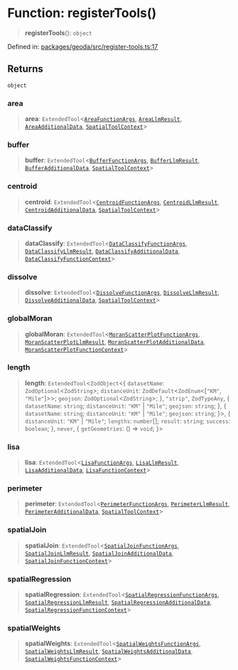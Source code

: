 # Function: registerTools()

> **registerTools**(): `object`

Defined in: [packages/geoda/src/register-tools.ts:17](https://github.com/GeoDaCenter/openassistant/blob/36f516b8229288259590b2d9dab3b10cbfc3cbfd/packages/geoda/src/register-tools.ts#L17)

## Returns

`object`

### area

> **area**: `ExtendedTool`\<[`AreaFunctionArgs`](../type-aliases/AreaFunctionArgs.md), [`AreaLlmResult`](../type-aliases/AreaLlmResult.md), [`AreaAdditionalData`](../type-aliases/AreaAdditionalData.md), [`SpatialToolContext`](../type-aliases/SpatialToolContext.md)\>

### buffer

> **buffer**: `ExtendedTool`\<[`BufferFunctionArgs`](../type-aliases/BufferFunctionArgs.md), [`BufferLlmResult`](../type-aliases/BufferLlmResult.md), [`BufferAdditionalData`](../type-aliases/BufferAdditionalData.md), [`SpatialToolContext`](../type-aliases/SpatialToolContext.md)\>

### centroid

> **centroid**: `ExtendedTool`\<[`CentroidFunctionArgs`](../type-aliases/CentroidFunctionArgs.md), [`CentroidLlmResult`](../type-aliases/CentroidLlmResult.md), [`CentroidAdditionalData`](../type-aliases/CentroidAdditionalData.md), [`SpatialToolContext`](../type-aliases/SpatialToolContext.md)\>

### dataClassify

> **dataClassify**: `ExtendedTool`\<[`DataClassifyFunctionArgs`](../type-aliases/DataClassifyFunctionArgs.md), [`DataClassifyLlmResult`](../type-aliases/DataClassifyLlmResult.md), [`DataClassifyAdditionalData`](../type-aliases/DataClassifyAdditionalData.md), [`DataClassifyFunctionContext`](../type-aliases/DataClassifyFunctionContext.md)\>

### dissolve

> **dissolve**: `ExtendedTool`\<[`DissolveFunctionArgs`](../type-aliases/DissolveFunctionArgs.md), [`DissolveLlmResult`](../type-aliases/DissolveLlmResult.md), [`DissolveAdditionalData`](../type-aliases/DissolveAdditionalData.md), [`SpatialToolContext`](../type-aliases/SpatialToolContext.md)\>

### globalMoran

> **globalMoran**: `ExtendedTool`\<[`MoranScatterPlotFunctionArgs`](../type-aliases/MoranScatterPlotFunctionArgs.md), [`MoranScatterPlotLlmResult`](../type-aliases/MoranScatterPlotLlmResult.md), [`MoranScatterPlotAdditionalData`](../type-aliases/MoranScatterPlotAdditionalData.md), [`MoranScatterPlotFunctionContext`](../type-aliases/MoranScatterPlotFunctionContext.md)\>

### length

> **length**: `ExtendedTool`\<`ZodObject`\<\{ `datasetName`: `ZodOptional`\<`ZodString`\>; `distanceUnit`: `ZodDefault`\<`ZodEnum`\<\[`"KM"`, `"Mile"`\]\>\>; `geojson`: `ZodOptional`\<`ZodString`\>; \}, `"strip"`, `ZodTypeAny`, \{ `datasetName`: `string`; `distanceUnit`: `"KM"` \| `"Mile"`; `geojson`: `string`; \}, \{ `datasetName`: `string`; `distanceUnit`: `"KM"` \| `"Mile"`; `geojson`: `string`; \}\>, \{ `distanceUnit`: `"KM"` \| `"Mile"`; `lengths`: `number`[]; `result`: `string`; `success`: `boolean`; \}, `never`, \{ `getGeometries`: () => `void`; \}\>

### lisa

> **lisa**: `ExtendedTool`\<[`LisaFunctionArgs`](../type-aliases/LisaFunctionArgs.md), [`LisaLlmResult`](../type-aliases/LisaLlmResult.md), [`LisaAdditionalData`](../type-aliases/LisaAdditionalData.md), [`LisaFunctionContext`](../type-aliases/LisaFunctionContext.md)\>

### perimeter

> **perimeter**: `ExtendedTool`\<[`PerimeterFunctionArgs`](../type-aliases/PerimeterFunctionArgs.md), [`PerimeterLlmResult`](../type-aliases/PerimeterLlmResult.md), [`PerimeterAdditionalData`](../type-aliases/PerimeterAdditionalData.md), [`SpatialToolContext`](../type-aliases/SpatialToolContext.md)\>

### spatialJoin

> **spatialJoin**: `ExtendedTool`\<[`SpatialJoinFunctionArgs`](../type-aliases/SpatialJoinFunctionArgs.md), [`SpatialJoinLlmResult`](../type-aliases/SpatialJoinLlmResult.md), [`SpatialJoinAdditionalData`](../type-aliases/SpatialJoinAdditionalData.md), [`SpatialJoinFunctionContext`](../type-aliases/SpatialJoinFunctionContext.md)\>

### spatialRegression

> **spatialRegression**: `ExtendedTool`\<[`SpatialRegressionFunctionArgs`](../type-aliases/SpatialRegressionFunctionArgs.md), [`SpatialRegressionLlmResult`](../type-aliases/SpatialRegressionLlmResult.md), [`SpatialRegressionAdditionalData`](../type-aliases/SpatialRegressionAdditionalData.md), [`SpatialRegressionFunctionContext`](../type-aliases/SpatialRegressionFunctionContext.md)\>

### spatialWeights

> **spatialWeights**: `ExtendedTool`\<[`SpatialWeightsFunctionArgs`](../type-aliases/SpatialWeightsFunctionArgs.md), [`SpatialWeightsLlmResult`](../type-aliases/SpatialWeightsLlmResult.md), [`SpatialWeightsAdditionalData`](../type-aliases/SpatialWeightsAdditionalData.md), [`SpatialWeightsFunctionContext`](../type-aliases/SpatialWeightsFunctionContext.md)\>
